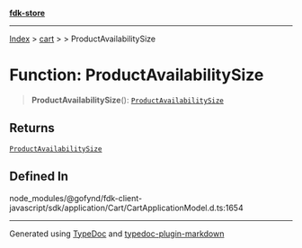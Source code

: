 [**fdk-store**](../../../README.md)
***

[Index](../../../API.md) > [cart](../../README.md) > [<internal>](../README.md) > ProductAvailabilitySize

# Function: ProductAvailabilitySize

> **ProductAvailabilitySize**(): [`ProductAvailabilitySize`](../type-aliases/type-alias.ProductAvailabilitySize.md)

## Returns

[`ProductAvailabilitySize`](../type-aliases/type-alias.ProductAvailabilitySize.md)

## Defined In

node\_modules/@gofynd/fdk-client-javascript/sdk/application/Cart/CartApplicationModel.d.ts:1654

***
Generated using [TypeDoc](https://typedoc.org/) and [typedoc-plugin-markdown](https://www.npmjs.com/package/typedoc-plugin-markdown)
